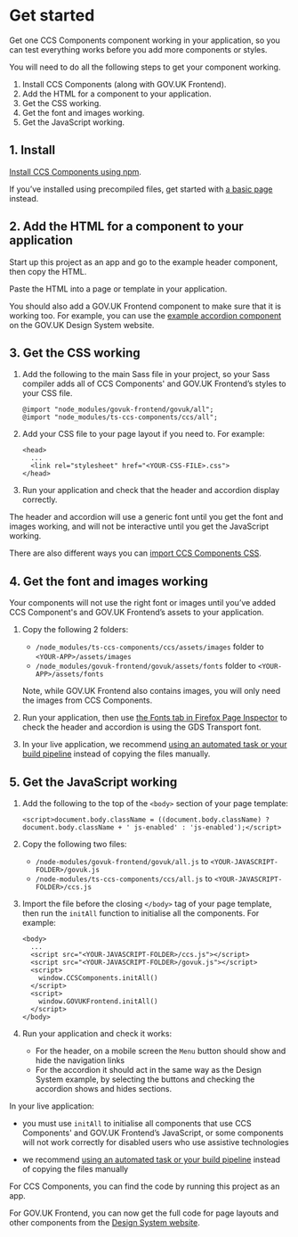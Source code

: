 # Get started

<!-- Get CCS Components working in your application, so you can test everything works before you add more components or styles. -->
Get one CCS Components component working in your application, so you can test everything works before you add more components or styles.

You will need to do all the following steps to get your component working.

1. Install CCS Components (along with GOV.UK Frontend).
2. Add the HTML for a component to your application.
3. Get the CSS working.
4. Get the font and images working.
5. Get the JavaScript working.

## 1. Install

[Install CCS Components using npm](../instillation/install-with-npm.md).

If you’ve installed using precompiled files, get started with [a basic page](../instillation/install-using-compiled-files.md#check-an-example-page) instead.

## 2. Add the HTML for a component to your application

Start up this project as an app and go to the example header component, then copy the HTML.

Paste the HTML into a page or template in your application.

You should also add a GOV.UK Frontend component to make sure that it is working too.
For example, you can use the [example accordion component](https://design-system.service.gov.uk/components/accordion/#accordion-example) on the GOV.UK Design System website.

## 3. Get the CSS working

1.  Add the following to the main Sass file in your project, so your Sass compiler adds all of CCS Components' and GOV.UK Frontend’s styles to your CSS file.

    ```
    @import "node_modules/govuk-frontend/govuk/all";
    @import "node_modules/ts-ccs-components/ccs/all";
    ```

2.  Add your CSS file to your page layout if you need to. For example:

    ```
    <head>
      ...
      <link rel="stylesheet" href="<YOUR-CSS-FILE>.css">
    </head>
    ```

3. Run your application and check that the header and accordion display correctly.

The header and accordion will use a generic font until you get the font and images working, and will not be interactive until you get the JavaScript working.

<!-- TODO: Add Link -->
There are also different ways you can [import CCS Components CSS](import-assets.md#css).

## 4. Get the font and images working

Your components will not use the right font or images until you’ve added CCS Component's and GOV.UK Frontend’s assets to your application.

1.  Copy the following 2 folders:

    - `/node_modules/ts-ccs-components/ccs/assets/images` folder to `<YOUR-APP>/assets/images`
    - `/node_modules/govuk-frontend/govuk/assets/fonts` folder to `<YOUR-APP>/assets/fonts`

    Note, while GOV.UK Frontend also contains images, you will only need the images from CCS Components.

2.  Run your application, then use [the Fonts tab in Firefox Page Inspector](https://frontend.design-system.service.gov.uk/get-started/#:~:text=the%20Fonts%20tab%20in%20Firefox%20Page%20Inspector) to check the header and accordion is using the GDS Transport font.
<!-- TODO: Update this link -->
3. In your live application, we recommend [using an automated task or your build pipeline](import-assets.md#image-assets) instead of copying the files manually.

## 5. Get the JavaScript working

1.  Add the following to the top of the `<body>` section of your page template:

    ```
    <script>document.body.className = ((document.body.className) ? document.body.className + ' js-enabled' : 'js-enabled');</script>
    ```

2.  Copy the following two files:
    - `/node-modules/govuk-frontend/govuk/all.js` to `<YOUR-JAVASCRIPT-FOLDER>/govuk.js`
    - `/node-modules/ts-ccs-components/ccs/all.js` to `<YOUR-JAVASCRIPT-FOLDER>/ccs.js`

3.  Import the file before the closing `</body>` tag of your page template, then run the `initAll` function to initialise all the components. For example:

    ```
    <body>
      ...
      <script src="<YOUR-JAVASCRIPT-FOLDER>/ccs.js"></script>
      <script src="<YOUR-JAVASCRIPT-FOLDER>/govuk.js"></script>
      <script>
        window.CCSComponents.initAll()
      </script>
      <script>
        window.GOVUKFrontend.initAll()
      </script>
    </body>
    ```
4.  Run your application and check it works:
    - For the header, on a mobile screen the `Menu` button should show and hide the navigation links
    - For the accordion it should act in the same way as the Design System example, by selecting the buttons and checking the accordion shows and hides sections.

In your live application:

- you must use `initAll` to initialise all components that use CCS Components' and GOV.UK Frontend’s JavaScript, or some components will not work correctly for disabled users who use assistive technologies
<!-- TODO: Update this link -->
- we recommend [using an automated task or your build pipeline](import-assets.md#javascript) instead of copying the files manually

<!-- TODO: Update this link in future for space -->
For CCS Components, you can find the code by running this project as an app.

For GOV.UK Frontend, you can now get the full code for page layouts and other components from the [Design System website](https://design-system.service.gov.uk/).
